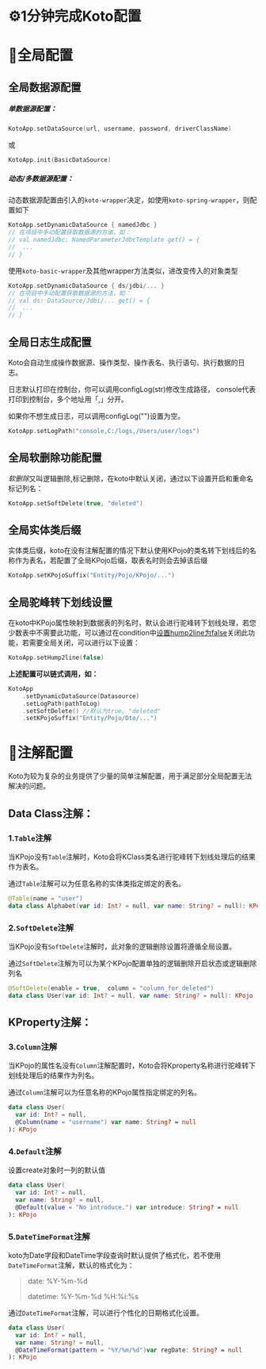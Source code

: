 # ⚙️1分钟完成Koto配置

# 📌全局配置

## 全局数据源配置

##### 单数据源配置：

```kotlin
KotoApp.setDataSource(url, username, password, driverClassName)
```

或

```kotlin
KotoApp.init(BasicDataSource)
```

##### 动态/多数据源配置：

动态数据源配置由引入的<code>koto-wrapper</code>决定，如使用<code>koto-spring-wrapper</code>，则配置如下

```kotlin
KotoApp.setDynamicDataSource { namedJdbc }
// 在项目中手动配置获取数据源的方法，如：
// val namedJdbc: NamedParameterJdbcTemplate get() = {
//  ...
// }
```

使用<code>koto-basic-wrapper</code>及其他wrapper方法类似，进改变传入的对象类型

```kotlin
KotoApp.setDynamicDataSource { ds/jdbi/... }
// 在项目中手动配置获取数据源的方法，如：
// val ds: DataSource/Jdbi/... get() = {
//  ...
// }
```

## 全局日志生成配置

Koto会自动生成操作数据源、操作类型、操作表名、执行语句、执行数据的日志。

日志默认打印在控制台，你可以调用configLog(str)修改生成路径，
console代表打印到控制台，多个地址用「,」分开。

如果你不想生成日志，可以调用configLog("")设置为空。

```kotlin
KotoApp.setLogPath("console,C:/logs,/Users/user/logs")
```

## 全局软删除功能配置

*软删除*又叫逻辑删除,标记删除，在koto中默认关闭，通过以下设置开启和重命名标记列名：

```kotlin
KotoApp.setSoftDelete(true, "deleted") 
```

## 全局实体类后缀

实体类后缀，koto在没有注解配置的情况下默认使用KPojo的类名转下划线后的名称作为表名，若配置了全局KPojo后缀，取表名时则会去掉该后缀

```kotlin
KotoApp.setKPojoSuffix("Entity/Pojo/KPojo/...")
```



## 全局驼峰转下划线设置

在koto中KPojo属性映射到数据表的列名时，默认会进行驼峰转下划线处理，若您少数表中不需要此功能，可以通过在condition中[设置hump2line为false](/#/zh-cn/where?id=condition-类型)关闭此功能，若需要全局关闭，可以进行以下设置：

```kotlin
KotoApp.setHump2line(false)
```



**上述配置可以链式调用，如：**

```kotlin
KotoApp
	.setDynamicDataSource(Datasource)
	.setLogPath(pathToLog)
	.setSoftDelete() //默认为true, "deleted"
	.setKPojoSuffix("Entity/Pojo/Dto/...")
```



# 📌注解配置



Koto为较为复杂的业务提供了少量的简单注解配置，用于满足部分全局配置无法解决的问题。



## Data Class注解：

### 1.`Table`注解

当KPojo没有<code>Table</code>注解时，Koto会将KClass类名进行驼峰转下划线处理后的结果作为表名。

通过<code>Table</code>注解可以为任意名称的实体类指定绑定的表名。

```kotlin
@Table(name = "user")
data class Alphabet(var id: Int? = null, var name: String? = null): KPojo
```



### 2.`SoftDelete`注解

当KPojo没有<code>SoftDelete</code>注解时，此对象的逻辑删除设置将遵循全局设置。

通过<code>SoftDelete</code>注解为可以为某个KPojo配置单独的逻辑删除开启状态或逻辑删除列名

```kotlin
@SoftDelete(enable = true,  column = "column_for_deleted")
data class User(var id: Int? = null, var name: String? = null): KPojo
```



## KProperty注解：

### 3.`Column`注解

当KPojo的属性名没有<code>Column</code>注解配置时，Koto会将Kproperty名称进行驼峰转下划线处理后的结果作为列名。

通过<code>Column</code>注解可以为任意名称的KPojo属性指定绑定的列名。

```kotlin
data class User(
  var id: Int? = null, 
  @Column(name = "username") var name: String? = null
): KPojo
```



### 4.`Default`注解

设置create对象时一列的默认值

```kotlin
data class User(
  var id: Int? = null, 
  var name: String? = null,
  @Default(value = "No introduce.") var introduce: String? = null
): KPojo
```



### 5.`DateTimeFormat`注解

koto为Date字段和DateTime字段查询时默认提供了格式化，若不使用<code>DateTimeFormat</code>注解，默认的格式化为：

> date: %Y-%m-%d
>
> datetime: %Y-%m-%d %H:%i:%s

通过<code>DateTimeFormat</code>注解，可以进行个性化的日期格式化设置。



```kotlin
data class User(
  var id: Int? = null, 
  var name: String? = null,
  @DateTimeFormat(pattern = "%Y/%m/%d")var regDate: String? = null
): KPojo
```

